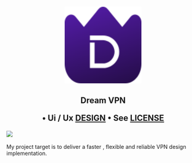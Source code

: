 
<p align="center">
  <img width="200" src="assets/logo.svg" alt="logo">
</p>

## <p align="center"> Dream VPN <p align="center">•  Ui / Ux [DESIGN](https://www.figma.com/community/file/1048677183722250131/DreamVPN-App-UI-%40rahulsharmadev)</a> • See [LICENSE](/LICENSE)
</p>

![](https://lh3.googleusercontent.com/67O1BDqWcEPJCx7JsrDSMQ33DQNrB0mFvkC8G3pwkMYQN-ooeguhbZaAgPN35M1h2TOC4xNNtQyz8mgFRRbxaoeZCjnMUv2LG0IUXljNVJ_2_YFJAgM73Pb1VIiF7REY_2nHf3-zGOtujLk6DRS8pJjeUt9io7pJZ9OKZdXcmFjSc6tGCN6QragcGi3nG9_GI_grww3jaqxWjtvdAePxhaU2RLw1QazUm0RpZ8VyX29B2NXrfSY7NANyifiL_OrgA8rcGjHSflwOEBzhPf34UWF63cdIfP1LMobnWaCd5dB04JEVbpJPrZif_jc4SBSDwpld2T8TaaxkYKehrJ67K4Vc22iBZiMDyX6x8PJ7I9q9u2M_a4UaQOJVcYgNNyt9FzEtxRFMRPXd0a7Siwe2fJ5grZmONsC3h7HAtbAXmUNli0jHKEtrtnqPipXpMlCsHhN8hfKLnhSYImn3HybHHg7eEAyO_F-JgT3lbSsj-R1_DhA3KJBDwU_-hosYwcuEjYFCuahwOVIt8acIHgV1wZ24p19VRzXP93feNGSGamnn2rYglhvhAYqAGhYqvP95AV6AYGVM7bJskdPnqGeO4XdUTEIdyGwZ23M6CQTJMEUdBFTXo5nTM22lSkuHwUBSWjz6bIbYjCejSjAFUXh-y7L9hg3cGFQmPxuy-uw1cQUTrSIhmIcmiKzXw3AADjZM5-AeGMCLJ4O9Uha_XiBejVw=s889-no?authuser=1)

My project target is to deliver a faster , flexible and reliable VPN  design implementation.
